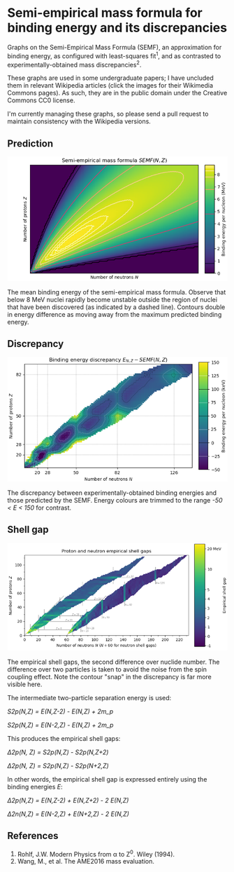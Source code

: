 # Semi-empirical mass formula for binding energy and its discrepancies

Graphs on the Semi-Empirical Mass Formula (SEMF), an approximation for binding energy, as configured with least-squares fit<sup>1</sup>, and as contrasted to experimentally-obtained mass discrepancies<sup>2</sup>.

These graphs are used in some undergraduate papers; I have uncluded them in relevant Wikipedia articles (click the images for their Wikimedia Commons pages). As such, they are in the public domain under the Creative Commons CC0 license.

I'm currently managing these graphs, so please send a pull request to maintain consistency with the Wikipedia versions.

## Prediction
<a href="https://commons.wikimedia.org/wiki/File:Semi-empirical_mass_formula.png">
  <img src="prediction.png"/>
</a>

The mean binding energy of the semi-empirical mass formula. Observe that below 8 MeV nuclei rapidly become unstable outside the region of nuclei that have been discovered (as indicated by a dashed line). Contours double in energy difference as moving away from the maximum predicted binding energy. 

## Discrepancy
<a href="https://commons.wikimedia.org/wiki/File:Semi-empirical_mass_formula_discrepancy.png">
  <img src="discrepancy.png"/>
</a>

The discrepancy between experimentally-obtained binding energies and those predicted by the SEMF. Energy colours are trimmed to the range *-50 < E < 150* for contrast.

## Shell gap

<a href="https://commons.wikimedia.org/wiki/File:Empirical_Shell_Gap.png">
  <img src="shell_gap.png"/>
</a>

The empirical shell gaps, the second difference over nuclide number. The difference over two particles is taken to avoid the noise from the spin coupling effect. Note the contour "snap" in the discrepancy is far more visible here.

The intermediate two-particle separation energy is used:

*S2p(N,Z) = E(N,Z-2) - E(N,Z) + 2m_p*

*S2p(N,Z) = E(N-2,Z) - E(N,Z) + 2m_p*

This produces the empirical shell gaps:

*Δ2p(N, Z) = S2p(N,Z) - S2p(N,Z+2)*

*Δ2p(N, Z) = S2p(N,Z) - S2p(N+2,Z)*

In other words, the empirical shell gap is expressed entirely using the binding energies *E*:

*Δ2p(N,Z) = E(N,Z-2) + E(N,Z+2) - 2 E(N,Z)*

*Δ2n(N,Z) = E(N-2,Z) + E(N+2,Z) - 2 E(N,Z)*

## References

1. Rohlf, J.W. Modern Physics from &alpha; to Z<sup>0</sup>. Wiley (1994).
2. Wang, M., et al. The AME2016 mass evaluation.
